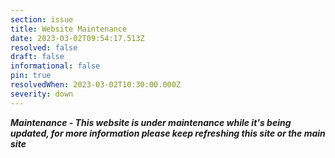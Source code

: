 ```yaml
---
section: issue
title: Website Maintenance
date: 2023-03-02T09:54:17.513Z
resolved: false
draft: false
informational: false
pin: true
resolvedWhen: 2023-03-02T10:30:00.000Z
severity: down
---
```

***M﻿aintenance - This website is under maintenance while it's being updated, for more information please keep refreshing this site or the main site***